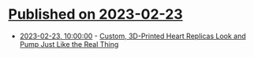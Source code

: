 # [Published on 2023-02-23](index.md)

* [2023-02-23, 10:00:00](https://science.slashdot.org/story/23/02/23/0527213/custom-3d-printed-heart-replicas-look-and-pump-just-like-the-real-thing?utm_source=rss1.0mainlinkanon&utm_medium=feed) - [Custom, 3D-Printed Heart Replicas Look and Pump Just Like the Real Thing](https://science.slashdot.org/story/23/02/23/0527213/custom-3d-printed-heart-replicas-look-and-pump-just-like-the-real-thing?utm_source=rss1.0mainlinkanon&utm_medium=feed)
